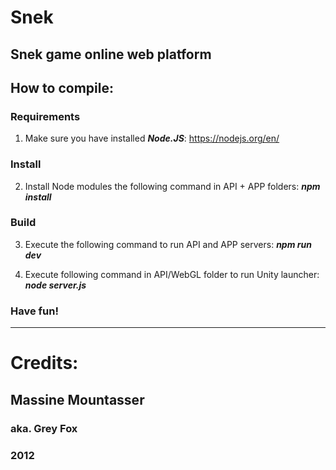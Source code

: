 # Snek
Snek game online web platform
-----------------------------------------------------

## How to compile:

### Requirements
  1. Make sure you have installed ***Node.JS***:
    https://nodejs.org/en/

### Install
  2. Install Node modules the following command in API + APP folders:
    ***npm install***
    
### Build
  3. Execute the following command to run API and APP servers:
    ***npm run dev***

  4. Execute following command in API/WebGL folder to run Unity launcher:
    ***node server.js***
    
### Have fun!
  
-------------------------------------------------------------

# Credits:
##  Massine Mountasser
###  aka. Grey Fox
### 2012
